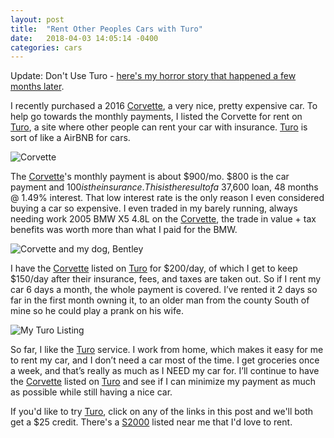 ```yaml
---
layout: post
title:  "Rent Other Peoples Cars with Turo"
date:   2018-04-03 14:05:14 -0400
categories: cars
---
```


Update: Don't Use Turo - [here's my horror story that happened a few months later](https://rskelton.com/My-Turo-Claim-Horror-Story/). 

I recently purchased a 2016 [Corvette](https://turo.com/rentals/cars/fl/palm-bay/chevrolet-corvette/381353?s=-UnccSTA), a very nice, pretty expensive car. To help go towards the monthly payments, I listed the Corvette for rent on [Turo](https://turo.com/c/roberts974), a site where other people can rent your car with insurance. [Turo](https://turo.com/c/roberts974) is sort of like a AirBNB for cars.

![Corvette](/images/turo/vette.jpg)

The [Corvette](https://turo.com/rentals/cars/fl/palm-bay/chevrolet-corvette/381353?s=-UnccSTA)'s monthly payment is about $900/mo. $800 is the car payment and $100 is the insurance. This is the result of a ~$37,600 loan, 48 months @ 1.49% interest. That low interest rate is the only reason I even considered buying a car so expensive. I even traded in my barely running, always needing work 2005 BMW X5 4.8L on the [Corvette](https://turo.com/rentals/cars/fl/palm-bay/chevrolet-corvette/381353?s=-UnccSTA), the trade in value + tax benefits was worth more than what I paid for the BMW.

![Corvette and my dog, Bentley](/images/turo/pup.jpg)


I have the [Corvette](https://turo.com/rentals/cars/fl/palm-bay/chevrolet-corvette/381353?s=-UnccSTA) listed on [Turo](https://turo.com/c/roberts974) for $200/day, of which I get to keep $150/day after their insurance, fees, and taxes are taken out. So if I rent my car 6 days a month, the whole payment is covered. I’ve rented it 2 days so far in the first month owning it, to an older man from the county South of mine so he could play a prank on his wife.

![My Turo Listing](/images/turo/turo.png)

So far, I like the [Turo](https://turo.com/c/roberts974) service. I work from home, which makes it easy for me to rent my car, and I don’t need a car most of the time. I get groceries once a week, and that’s really as much as I NEED my car for. I’ll continue to have the [Corvette](https://turo.com/rentals/cars/fl/palm-bay/chevrolet-corvette/381353?s=-UnccSTA) listed on [Turo](https://turo.com/c/roberts974) and see if I can minimize my payment as much as possible while still having a nice car.

If you'd like to try [Turo](https://turo.com/c/roberts974), click on any of the links in this post and we'll both get a $25 credit. There's a [S2000](https://turo.com/rentals/cars/fl/sebastian/honda-s2000/389229?s=fBfCls8R) listed near me that I'd love to rent.
